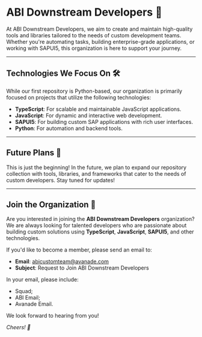 # ABI Downstream Developers 🚀
At ABI Downstream Developers, we aim to create and maintain high-quality tools and libraries tailored to the needs of custom development teams. Whether you're automating tasks, building enterprise-grade applications, or working with SAPUI5, this organization is here to support your journey.

---

## Technologies We Focus On 🛠️

While our first repository is Python-based, our organization is primarily focused on projects that utilize the following technologies:

- **TypeScript**: For scalable and maintainable JavaScript applications.
- **JavaScript**: For dynamic and interactive web development.
- **SAPUI5**: For building custom SAP applications with rich user interfaces.
- **Python**: For automation and backend tools.

---

## Future Plans 🌟

This is just the beginning! In the future, we plan to expand our repository collection with tools, libraries, and frameworks that cater to the needs of custom developers. Stay tuned for updates!

---

## Join the Organization 🤝

Are you interested in joining the **ABI Downstream Developers** organization? We are always looking for talented developers who are passionate about building custom solutions using **TypeScript**, **JavaScript**, **SAPUI5**, and other technologies.

If you'd like to become a member, please send an email to:

- **Email**: abicustomteam@avanade.com 
- **Subject**: Request to Join ABI Downstream Developers  

In your email, please include:
- Squad;
- ABI Email;
- Avanade Email.

We look forward to hearing from you!

_Cheers! 🥂_
